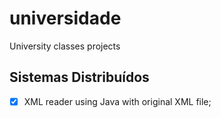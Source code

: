 # universidade
University classes projects


## Sistemas Distribuídos
- [x] XML reader using Java with original XML file;
